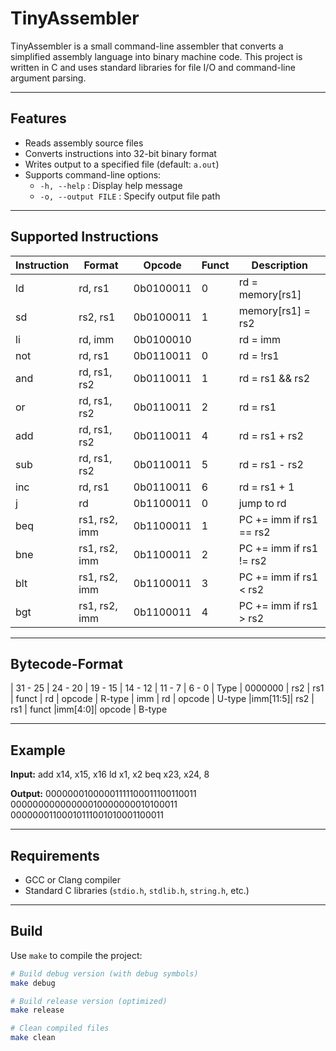 # TinyAssembler

TinyAssembler is a small command-line assembler that converts a simplified assembly language into binary machine code. This project is written in C and uses standard libraries for file I/O and command-line argument parsing.

---

## Features

- Reads assembly source files
- Converts instructions into 32-bit binary format
- Writes output to a specified file (default: `a.out`)
- Supports command-line options:
  - `-h, --help` : Display help message
  - `-o, --output FILE` : Specify output file path

---

## Supported Instructions

| Instruction| Format         | Opcode    | Funct | Description                   |
|------------|----------------|-----------|-------|-------------------------------|
| ld         | rd, rs1        | 0b0100011 | 0     | rd = memory[rs1]              |
| sd         | rs2, rs1       | 0b0100011 | 1     | memory[rs1] = rs2             |
| li         | rd, imm        | 0b0100010 |       | rd = imm                      |
| not        | rd, rs1        | 0b0110011 | 0     | rd = !rs1                     |
| and        | rd, rs1, rs2   | 0b0110011 | 1     | rd = rs1 && rs2               |
| or         | rd, rs1, rs2   | 0b0110011 | 2     | rd = rs1 || rs2               |
| add        | rd, rs1, rs2   | 0b0110011 | 4     | rd = rs1 + rs2                |
| sub        | rd, rs1, rs2   | 0b0110011 | 5     | rd = rs1 - rs2                |
| inc        | rd, rs1        | 0b0110011 | 6     | rd = rs1 + 1                  |
| j          | rd             | 0b1100011 | 0     | jump to rd                    |
| beq        | rs1, rs2, imm  | 0b1100011 | 1     | PC += imm if rs1 == rs2       |
| bne        | rs1, rs2, imm  | 0b1100011 | 2     | PC += imm if rs1 != rs2       |
| blt        | rs1, rs2, imm  | 0b1100011 | 3     | PC += imm if rs1 < rs2        |
| bgt        | rs1, rs2, imm  | 0b1100011 | 4     | PC += imm if rs1 > rs2        |

---

## Bytecode-Format

| 31 - 25 | 24 - 20 | 19 - 15 | 14 - 12 | 11 - 7 |  6 - 0 |       Type
| 0000000 |   rs2   |  rs1    |  funct  |   rd   | opcode |       R-type 
|                  imm                  |   rd   | opcode |       U-type 
|imm[11:5]|   rs2   |   rs1   |  funct  |imm[4:0]| opcode |       B-type

---

## Example

**Input:**
add x14, x15, x16
ld x1, x2
beq x23, x24, 8

**Output:**
00000001000001111100011100110011
00000000000000010000000010100011
00000001100010111001010001100011

---

## Requirements

- GCC or Clang compiler
- Standard C libraries (`stdio.h`, `stdlib.h`, `string.h`, etc.)

---

## Build

Use `make` to compile the project:

```bash
# Build debug version (with debug symbols)
make debug

# Build release version (optimized)
make release

# Clean compiled files
make clean
